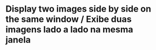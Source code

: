 # Display two images side by side on the same window / Exibe duas imagens lado a lado na mesma janela